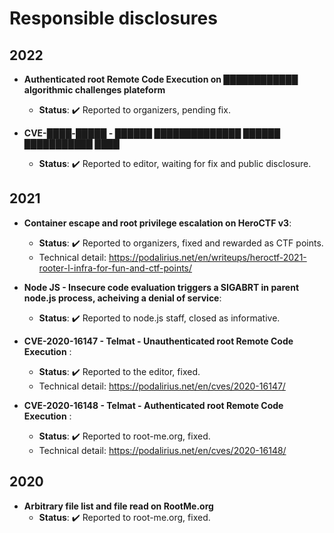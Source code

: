 # Responsible disclosures

## 2022

 - **Authenticated root Remote Code Execution on ████████████ algorithmic challenges plateform**
   - **Status**: :heavy_check_mark: Reported to organizers, pending fix.

 - **CVE-████-█████ - ██████ ██████████████ ██████ ███████████ ████**
   - **Status**: :heavy_check_mark: Reported to editor, waiting for fix and public disclosure.
   
## 2021
 - **Container escape and root privilege escalation on HeroCTF v3**:
   - **Status**: :heavy_check_mark: Reported to organizers, fixed and rewarded as CTF points.
   - Technical detail: https://podalirius.net/en/writeups/heroctf-2021-rooter-l-infra-for-fun-and-ctf-points/
   
 - **Node JS - Insecure code evaluation triggers a SIGABRT in parent node.js process, acheiving a denial of service**:
   - **Status**: :heavy_check_mark: Reported to node.js staff, closed as informative.
 
- **CVE-2020-16147 - Telmat - Unauthenticated root Remote Code Execution** :
   - **Status**: :heavy_check_mark: Reported to the editor, fixed.
   - Technical detail: https://podalirius.net/en/cves/2020-16147/
   
- **CVE-2020-16148 - Telmat - Authenticated root Remote Code Execution** :
   - **Status**: :heavy_check_mark: Reported to root-me.org, fixed.
   - Technical detail: https://podalirius.net/en/cves/2020-16148/

## 2020
 - **Arbitrary file list and file read on RootMe.org**
   - **Status**: :heavy_check_mark: Reported to root-me.org, fixed.